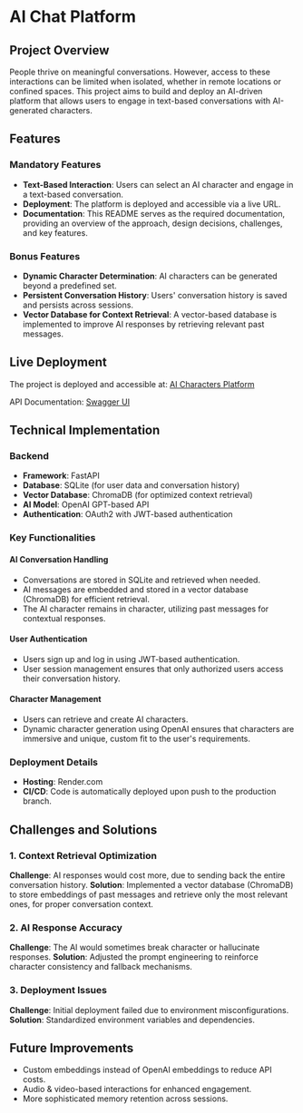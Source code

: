 # AI Chat Platform

## Project Overview

People thrive on meaningful conversations. However, access to these interactions can be limited when isolated, whether in remote locations or confined spaces. This project aims to build and deploy an AI-driven platform that allows users to engage in text-based conversations with AI-generated characters.

## Features

### Mandatory Features

- **Text-Based Interaction**: Users can select an AI character and engage in a text-based conversation.
- **Deployment**: The platform is deployed and accessible via a live URL.
- **Documentation**: This README serves as the required documentation, providing an overview of the approach, design decisions, challenges, and key features.

### Bonus Features

- **Dynamic Character Determination**: AI characters can be generated beyond a predefined set.
- **Persistent Conversation History**: Users' conversation history is saved and persists across sessions.
- **Vector Database for Context Retrieval**: A vector-based database is implemented to improve AI responses by retrieving relevant past messages.

## Live Deployment

The project is deployed and accessible at:
[AI Characters Platform](https://ai-fantasy.onrender.com/)

API Documentation: [Swagger UI](https://ai-fantasy.onrender.com/docs)

## Technical Implementation

### Backend

- **Framework**: FastAPI
- **Database**: SQLite (for user data and conversation history)
- **Vector Database**: ChromaDB (for optimized context retrieval)
- **AI Model**: OpenAI GPT-based API
- **Authentication**: OAuth2 with JWT-based authentication

### Key Functionalities

#### AI Conversation Handling

- Conversations are stored in SQLite and retrieved when needed.
- AI messages are embedded and stored in a vector database (ChromaDB) for efficient retrieval.
- The AI character remains in character, utilizing past messages for contextual responses.

#### User Authentication

- Users sign up and log in using JWT-based authentication.
- User session management ensures that only authorized users access their conversation history.

#### Character Management

- Users can retrieve and create AI characters.
- Dynamic character generation using OpenAI ensures that characters are immersive and unique, custom fit to the user's requirements.

### Deployment Details

- **Hosting**: Render.com
- **CI/CD**: Code is automatically deployed upon push to the production branch.

## Challenges and Solutions

### 1. Context Retrieval Optimization

**Challenge**: AI responses would cost more, due to sending back the entire conversation history.
**Solution**: Implemented a vector database (ChromaDB) to store embeddings of past messages and retrieve only the most relevant ones, for proper conversation context.

### 2. AI Response Accuracy

**Challenge**: The AI would sometimes break character or hallucinate responses.
**Solution**: Adjusted the prompt engineering to reinforce character consistency and fallback mechanisms.

### 3. Deployment Issues

**Challenge**: Initial deployment failed due to environment misconfigurations.
**Solution**: Standardized environment variables and dependencies.

## Future Improvements

- Custom embeddings instead of OpenAI embeddings to reduce API costs.
- Audio & video-based interactions for enhanced engagement.
- More sophisticated memory retention across sessions.

